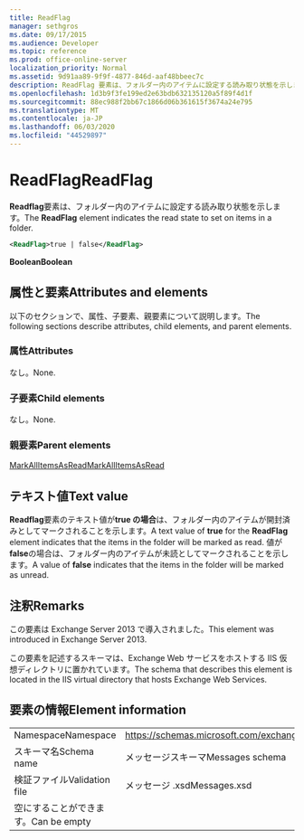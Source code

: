 ```yaml
---
title: ReadFlag
manager: sethgros
ms.date: 09/17/2015
ms.audience: Developer
ms.topic: reference
ms.prod: office-online-server
localization_priority: Normal
ms.assetid: 9d91aa89-9f9f-4877-846d-aaf48bbeec7c
description: ReadFlag 要素は、フォルダー内のアイテムに設定する読み取り状態を示します。
ms.openlocfilehash: 1d3b9f3fe199ed2e63bdb632135120a5f89f4d1f
ms.sourcegitcommit: 88ec988f2bb67c1866d06b361615f3674a24e795
ms.translationtype: MT
ms.contentlocale: ja-JP
ms.lasthandoff: 06/03/2020
ms.locfileid: "44529897"
---
```

# <a name="readflag"></a><span data-ttu-id="4370d-103">ReadFlag</span><span class="sxs-lookup"><span data-stu-id="4370d-103">ReadFlag</span></span>

<span data-ttu-id="4370d-104">**Readflag**要素は、フォルダー内のアイテムに設定する読み取り状態を示します。</span><span class="sxs-lookup"><span data-stu-id="4370d-104">The **ReadFlag** element indicates the read state to set on items in a folder.</span></span> 
  
```XML
<ReadFlag>true | false</ReadFlag>
```

 <span data-ttu-id="4370d-105">**Boolean**</span><span class="sxs-lookup"><span data-stu-id="4370d-105">**Boolean**</span></span>
## <a name="attributes-and-elements"></a><span data-ttu-id="4370d-106">属性と要素</span><span class="sxs-lookup"><span data-stu-id="4370d-106">Attributes and elements</span></span>

<span data-ttu-id="4370d-107">以下のセクションで、属性、子要素、親要素について説明します。</span><span class="sxs-lookup"><span data-stu-id="4370d-107">The following sections describe attributes, child elements, and parent elements.</span></span>
  
### <a name="attributes"></a><span data-ttu-id="4370d-108">属性</span><span class="sxs-lookup"><span data-stu-id="4370d-108">Attributes</span></span>

<span data-ttu-id="4370d-109">なし。</span><span class="sxs-lookup"><span data-stu-id="4370d-109">None.</span></span>
  
### <a name="child-elements"></a><span data-ttu-id="4370d-110">子要素</span><span class="sxs-lookup"><span data-stu-id="4370d-110">Child elements</span></span>

<span data-ttu-id="4370d-111">なし。</span><span class="sxs-lookup"><span data-stu-id="4370d-111">None.</span></span>
  
### <a name="parent-elements"></a><span data-ttu-id="4370d-112">親要素</span><span class="sxs-lookup"><span data-stu-id="4370d-112">Parent elements</span></span>

[<span data-ttu-id="4370d-113">MarkAllItemsAsRead</span><span class="sxs-lookup"><span data-stu-id="4370d-113">MarkAllItemsAsRead</span></span>](markallitemsasread.md)
  
## <a name="text-value"></a><span data-ttu-id="4370d-114">テキスト値</span><span class="sxs-lookup"><span data-stu-id="4370d-114">Text value</span></span>

<span data-ttu-id="4370d-115">**Readflag**要素のテキスト値が**true の場合**は、フォルダー内のアイテムが開封済みとしてマークされることを示します。</span><span class="sxs-lookup"><span data-stu-id="4370d-115">A text value of **true** for the **ReadFlag** element indicates that the items in the folder will be marked as read.</span></span> <span data-ttu-id="4370d-116">値が**false**の場合は、フォルダー内のアイテムが未読としてマークされることを示します。</span><span class="sxs-lookup"><span data-stu-id="4370d-116">A value of **false** indicates that the items in the folder will be marked as unread.</span></span> 
  
## <a name="remarks"></a><span data-ttu-id="4370d-117">注釈</span><span class="sxs-lookup"><span data-stu-id="4370d-117">Remarks</span></span>

<span data-ttu-id="4370d-118">この要素は Exchange Server 2013 で導入されました。</span><span class="sxs-lookup"><span data-stu-id="4370d-118">This element was introduced in Exchange Server 2013.</span></span>
  
<span data-ttu-id="4370d-119">この要素を記述するスキーマは、Exchange Web サービスをホストする IIS 仮想ディレクトリに置かれています。</span><span class="sxs-lookup"><span data-stu-id="4370d-119">The schema that describes this element is located in the IIS virtual directory that hosts Exchange Web Services.</span></span>
  
## <a name="element-information"></a><span data-ttu-id="4370d-120">要素の情報</span><span class="sxs-lookup"><span data-stu-id="4370d-120">Element information</span></span>

|||
|:-----|:-----|
|<span data-ttu-id="4370d-121">Namespace</span><span class="sxs-lookup"><span data-stu-id="4370d-121">Namespace</span></span>  <br/> |https://schemas.microsoft.com/exchange/services/2006/messages  <br/> |
|<span data-ttu-id="4370d-122">スキーマ名</span><span class="sxs-lookup"><span data-stu-id="4370d-122">Schema name</span></span>  <br/> |<span data-ttu-id="4370d-123">メッセージスキーマ</span><span class="sxs-lookup"><span data-stu-id="4370d-123">Messages schema</span></span>  <br/> |
|<span data-ttu-id="4370d-124">検証ファイル</span><span class="sxs-lookup"><span data-stu-id="4370d-124">Validation file</span></span>  <br/> |<span data-ttu-id="4370d-125">メッセージ .xsd</span><span class="sxs-lookup"><span data-stu-id="4370d-125">Messages.xsd</span></span>  <br/> |
|<span data-ttu-id="4370d-126">空にすることができます。</span><span class="sxs-lookup"><span data-stu-id="4370d-126">Can be empty</span></span>  <br/> ||
   

